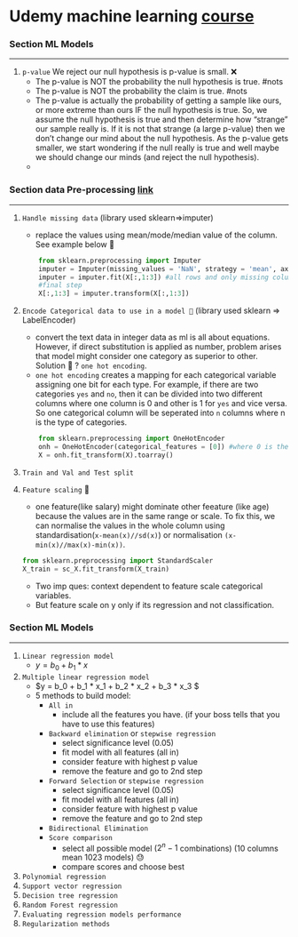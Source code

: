 
# Udemy machine learning [course](https://www.udemy.com/course/machinelearning/learn/lecture/6682576#overview)

### Section ML Models
---
1. `p-value` We reject our null hypothesis is p-value is small. ❌
    - The p-value is NOT the probability the null hypothesis is true. #nots
    - The p-value is NOT the probability the claim is true. #nots
    - The p-value is actually the probability of getting a sample like ours, or more extreme than ours IF the null hypothesis is true. So, we assume the null hypothesis is true and then determine how “strange” our sample really is. If it is not that strange (a large p-value) then we don’t change our mind about the null hypothesis. As the p-value gets smaller, we start wondering if the null really is true and well maybe we should change our minds (and reject the null hypothesis).
    - 

### Section data Pre-processing [link](https://www.udemy.com/course/machinelearning/learn/lecture/6682576#overview)
---

1. `Handle missing data` (library used sklearn=>imputer)
    - replace the values using mean/mode/median value of the column. See example below 💱
    ```python
        from sklearn.preprocessing import Imputer
        imputer = Imputer(missing_values = 'NaN', strategy = 'mean', axis = 0)
        imputer = imputer.fit(X[:,1:3]) #all rows and only missing columns
        #final step
        X[:,1:3] = imputer.transform(X[:,1:3])
    ```

2. `Encode Categorical data to use in a model 🐽` (library used sklearn => LabelEncoder)
    - convert the text data in integer data as ml is all about equations. However, if direct substitution is applied as number, problem arises that model might consider one category as superior to other. Solution 📗 ? `one hot encoding`.
    - `one hot encoding` creates a mapping for each categorical variable assigning one bit for each type. For example, if there are two categories `yes` and `no`, then it can be divided into two different columns where one column is 0 and other is 1 for `yes` and vice versa. So one categorical column will be seperated into `n` columns where n is the type of categories.
    ```python
        from sklearn.preprocessing import OneHotEncoder
        onh = OneHotEncoder(categorical_features = [0]) #where 0 is the categorical column
        X = onh.fit_transform(X).toarray()
    ```

3. `Train and Val and Test split`
4. `Feature scaling` 🍠
    - one feature(like salary) might dominate other feeature (like age) because the values are in the same range or scale. To fix this, we can normalise the values in the whole column using standardisation(`x-mean(x)//sd(x)`) or normalisation `(x-min(x)//max(x)-min(x))`. 
    ```python
    from sklearn.preprocessing import StandardScaler
    X_train = sc_X.fit_transform(X_train)    
    ```
    - Two imp ques: context dependent to feature scale categorical variables.
    - But feature scale on y only if its regression and not classification.

### Section ML Models
---

1. `Linear regression model`
    - $y = b_0 + b_1 * x$    
2. `Multiple linear regression model`
    - $y = b_0 + b_1 * x_1 + b_2 * x_2 + b_3 * x_3 $   
    - 5 methods to build model:
        - `All in`
            - include all the features you have. (if your boss tells that you have to use this features) 
        - `Backward elimination` or `stepwise regression`
            -  select significance level (0.05)
            -  fit model with all features (all in)
            -  consider feature with highest p value
            -  remove the feature and go to 2nd step
        - `Forward Selection`  or `stepwise regression`
            -  select significance level (0.05)
            -  fit model with all features (all in)
            -  consider feature with highest p value
            -  remove the feature and go to 2nd step
        - `Bidirectional Elimination`  
        - `Score comparison` 
            - select all possible model ($2^n-1$ combinations) (10 columns mean 1023 models) 😓
            - compare scores and choose best 
3. `Polynomial regression`
4. `Support vector regression`
5. `Decision tree regression`
6. `Random Forest regression`
7. `Evaluating regression models performance`
8. `Regularization methods`


